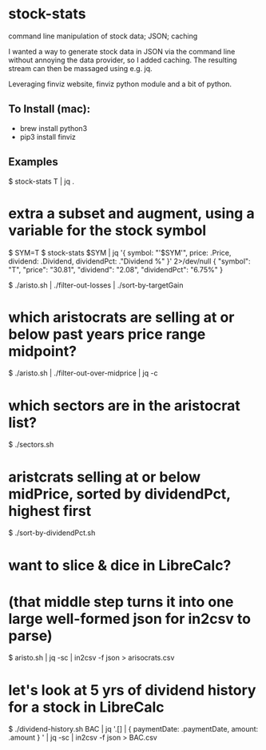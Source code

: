 # stock-stats
command line manipulation of stock data; JSON; caching

I wanted a way to generate stock data in JSON via the command line without annoying the data provider, 
so I added caching.  The resulting stream can then be massaged using e.g. jq.

Leveraging finviz website, finviz python module and a bit of python.

## To Install (mac):
- brew install python3
- pip3 install finviz

## Examples
$ stock-stats T | jq .

# extra a subset and augment, using a variable for the stock symbol
$ SYM=T
$ stock-stats $SYM | jq '{ symbol: "'$SYM'", price: .Price, dividend: .Dividend, dividendPct: ."Dividend %" }' 2>/dev/null
{
  "symbol": "T",
  "price": "30.81",
  "dividend": "2.08",
  "dividendPct": "6.75%"
}

$ ./aristo.sh | ./filter-out-losses | ./sort-by-targetGain  

# which aristocrats are selling at or below past years price range midpoint?
$ ./aristo.sh | ./filter-out-over-midprice  | jq -c

# which sectors are in the aristocrat list?
$ ./sectors.sh

# aristcrats selling at or below midPrice, sorted by dividendPct, highest first
$ ./sort-by-dividendPct.sh 

# want to slice & dice in LibreCalc?
# (that middle step turns it into one large well-formed json for in2csv to parse)
$ aristo.sh | jq -sc | in2csv -f json > arisocrats.csv

# let's look at 5 yrs of dividend history for a stock in LibreCalc
$ ./dividend-history.sh  BAC | jq '.[] | { paymentDate: .paymentDate, amount: .amount } ' | jq -sc | in2csv -f json > BAC.csv
